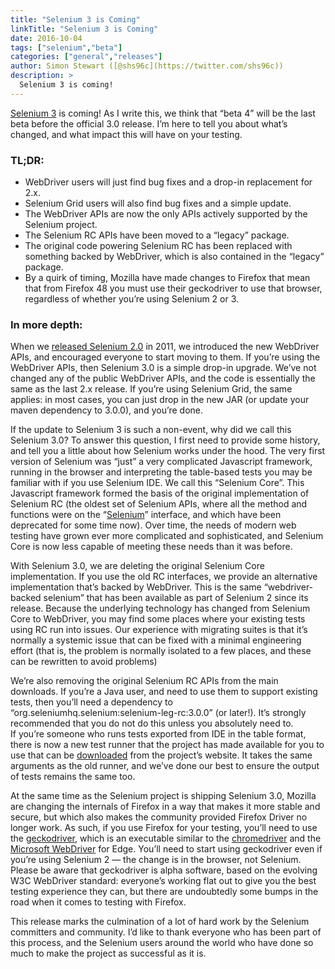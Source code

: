 ```yaml
---
title: "Selenium 3 is Coming"
linkTitle: "Selenium 3 is Coming"
date: 2016-10-04
tags: ["selenium","beta"]
categories: ["general","releases"]
author: Simon Stewart ([@shs96c](https://twitter.com/shs96c))
description: >
  Selenium 3 is coming!
---
```



[Selenium 3](http://www.seleniumhq.org/download/) is coming! As I write this, we think that “beta 4” will be the last beta before the official 3.0 release. I’m here to tell you about what’s changed, and what impact this will have on your testing.

### TL;DR:

*   WebDriver users will just find bug fixes and a drop-in replacement for 2.x.
*   Selenium Grid users will also find bug fixes and a simple update.
*   The WebDriver APIs are now the only APIs actively supported by the Selenium project.
*   The Selenium RC APIs have been moved to a “legacy” package.
*   The original code powering Selenium RC has been replaced with something backed by WebDriver, which is also contained in the “legacy” package.
*   By a quirk of timing, Mozilla have made changes to Firefox that mean that from Firefox 48 you must use their geckodriver to use that browser, regardless of whether you’re using Selenium 2 or 3.

### In more depth:

When we [released Selenium 2.0](https://seleniumhq.wordpress.com/2011/07/08/selenium-2-0/) in 2011, we introduced the new WebDriver APIs, and encouraged everyone to start moving to them. If you’re using the WebDriver APIs, then Selenium 3.0 is a simple drop-in upgrade. We’ve not changed any of the public WebDriver APIs, and the code is essentially the same as the last 2.x release. If you’re using Selenium Grid, the same applies: in most cases, you can just drop in the new JAR (or update your maven dependency to 3.0.0), and you’re done.

If the update to Selenium 3 is such a non-event, why did we call this Selenium 3.0? To answer this question, I first need to provide some history, and tell you a little about how Selenium works under the hood. The very first version of Selenium was “just” a very complicated Javascript framework, running in the browser and interpreting the table-based tests you may be familiar with if you use Selenium IDE. We call this “Selenium Core”. This Javascript framework formed the basis of the original implementation of Selenium RC (the oldest set of Selenium APIs, where all the method and functions were on the “[Selenium](http://seleniumhq.github.io/selenium/docs/api/java/com/thoughtworks/selenium/Selenium.html)” interface, and which have been deprecated for some time now). Over time, the needs of modern web testing have grown ever more complicated and sophisticated, and Selenium Core is now less capable of meeting these needs than it was before.

With Selenium 3.0, we are deleting the original Selenium Core implementation. If you use the old RC interfaces, we provide an alternative implementation that’s backed by WebDriver. This is the same “webdriver-backed selenium” that has been available as part of Selenium 2 since its release. Because the underlying technology has changed from Selenium Core to WebDriver, you may find some places where your existing tests using RC run into issues. Our experience with migrating suites is that it’s normally a systemic issue that can be fixed with a minimal engineering effort (that is, the problem is normally isolated to a few places, and these can be rewritten to avoid problems)

We’re also removing the original Selenium RC APIs from the main downloads. If you’re a Java user, and need to use them to support existing tests, then you’ll need a dependency to “org.seleniumhq.selenium:selenium-leg-rc:3.0.0” (or later!). It’s strongly recommended that you do not do this unless you absolutely need to.  
If you’re someone who runs tests exported from IDE in the table format, there is now a new test runner that the project has made available for you to use that can be [downloaded](http://www.seleniumhq.org/download/) from the project’s website. It takes the same arguments as the old runner, and we’ve done our best to ensure the output of tests remains the same too.

At the same time as the Selenium project is shipping Selenium 3.0, Mozilla are changing the internals of Firefox in a way that makes it more stable and secure, but which also makes the community provided Firefox Driver no longer work. As such, if you use Firefox for your testing, you’ll need to use the [geckodriver](https://github.com/mozilla/geckodriver/releases), which is an executable similar to the [chromedriver](https://sites.google.com/a/chromium.org/chromedriver/) and the [Microsoft WebDriver](https://developer.microsoft.com/en-us/microsoft-edge/tools/webdriver/) for Edge. You’ll need to start using geckodriver even if you’re using Selenium 2 — the change is in the browser, not Selenium. Please be aware that geckodriver is alpha software, based on the evolving W3C WebDriver standard: everyone’s working flat out to give you the best testing experience they can, but there are undoubtedly some bumps in the road when it comes to testing with Firefox.

This release marks the culmination of a lot of hard work by the Selenium committers and community. I’d like to thank everyone who has been part of this process, and the Selenium users around the world who have done so much to make the project as successful as it is.